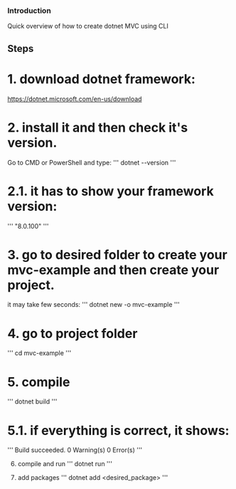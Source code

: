 ### Introduction
Quick overview of how to create dotnet MVC using CLI

## Steps

# 1. download dotnet framework:
https://dotnet.microsoft.com/en-us/download

# 2. install it and then check it's version.
Go to CMD or PowerShell and type:
'''
dotnet --version
'''

# 2.1. it has to show your framework version:
'''
"8.0.100"
'''

# 3. go to desired folder to create your mvc-example and then create your project.
it may take few seconds:
'''
dotnet new -o mvc-example
'''

# 4. go to project folder
'''
cd mvc-example
'''

# 5. compile
'''
dotnet build
'''

# 5.1. if everything is correct, it shows:
'''
Build succeeded.
    0 Warning(s)
    0 Error(s)
'''

6. compile and run
'''
dotnet run
'''

7. add packages
'''
dotnet add <desired_package>
'''